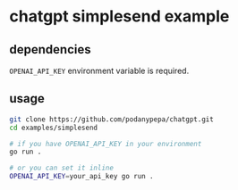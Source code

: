 # chatgpt simplesend example

## dependencies
`OPENAI_API_KEY` environment variable is required.

## usage
```bash
git clone https://github.com/podanypepa/chatgpt.git
cd examples/simplesend

# if you have OPENAI_API_KEY in your environment
go run .

# or you can set it inline
OPENAI_API_KEY=your_api_key go run .
```
